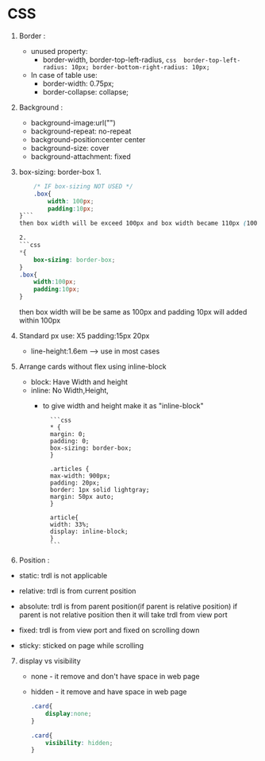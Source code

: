 # CSS

1. Border :
   - unused property:
        - border-width, border-top-left-radius,
         ```css 
         border-top-left-radius: 10px;
         border-bottom-right-radius: 10px;
         ```
   - In case of table use:
        - border-width: 0.75px;
        - border-collapse: collapse;

2. Background :
   - background-image:url("") 
   - background-repeat: no-repeat
   - background-position:center center
   - background-size: cover
   - background-attachment: fixed

3. box-sizing: border-box
    1.
    ```css
        /* IF box-sizing NOT USED */
        .box{
            width: 100px;
            padding:10px;
    }```
    then box width will be exceed 100px and box width became 110px (100+10)
    
   2.  
    ```css
    *{
        box-sizing: border-box;
    }
    .box{
        width:100px;
        padding:10px;
    }
    ```
    then box width will be be same as 100px and padding 10px will added within 100px

4. Standard px use: X5
    padding:15px 20px
    - line-height:1.6em --> use in most cases

5. Arrange cards without flex using inline-block
    - block: Have Width and height
    - inline: No Width,Height, 
        - to give width and height make it as "inline-block"

                ```css
                * {
                margin: 0;
                padding: 0;
                box-sizing: border-box;
                }

                .articles {
                max-width: 900px;
                padding: 20px;
                border: 1px solid lightgray;
                margin: 50px auto;
                }

                article{
                width: 33%;
                display: inline-block;
                }
                ```

6. Position :

  - static: trdl is not applicable

  - relative: trdl is from current position
  - absolute: trdl is from parent position(if parent is relative position)
  if parent is not relative position then it will take trdl from view port

  - fixed: trdl is from view port and fixed on scrolling down

  - sticky: sticked on page while scrolling

7. display vs visibility

    - none - it remove and don't have space in web page
    - hidden - it remove and have space in web page

        ```css
        .card{
            display:none; 
        }

        .card{
            visibility: hidden;
        }
        ```